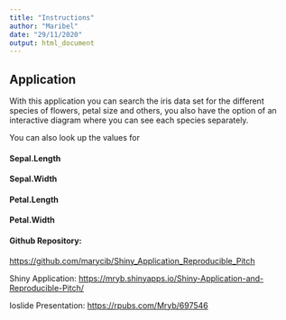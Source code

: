 ```yaml
---
title: "Instructions"
author: "Maribel"
date: "29/11/2020"
output: html_document
---
```



## Application

With this application you can search the iris data set for the different species of flowers, petal size and others, you also have the option of an interactive diagram where you can see each species separately.



You can also look up the values for

#### Sepal.Length

#### Sepal.Width

#### Petal.Length

#### Petal.Width


####  Github Repository:

https://github.com/marycib/Shiny_Application_Reproducible_Pitch

Shiny Application: https://mryb.shinyapps.io/Shiny-Application-and-Reproducible-Pitch/

Ioslide Presentation: https://rpubs.com/Mryb/697546